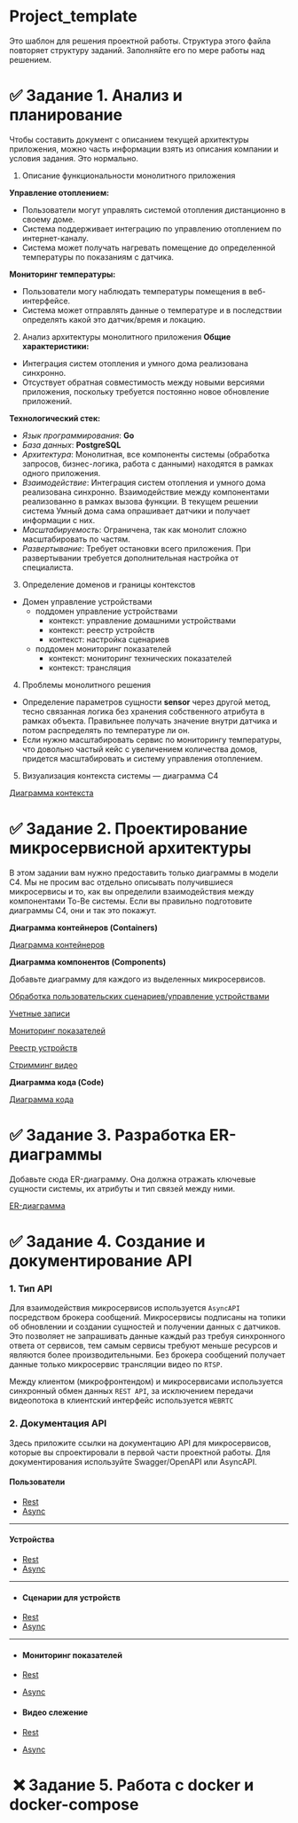 # Project_template
Это шаблон для решения проектной работы. Структура этого файла повторяет структуру заданий. Заполняйте его по мере работы над решением.

# ✅ Задание 1. Анализ и планирование
Чтобы составить документ с описанием текущей архитектуры приложения, можно часть информации взять из описания компании и условия задания. Это нормально.

1. Описание функциональности монолитного приложения

**Управление отоплением:** 
- Пользователи могут управлять системой отопления дистанционно в своему доме. 
- Система поддерживает интеграцию по управлению отоплением по интернет-каналу.
- Система может получать нагревать помещение до определенной температуры по показаниям с датчика.

**Мониторинг температуры:**
- Пользователи могу наблюдать температуры помещения в веб-интерфейсе. 
- Система может отправлять данные о температуре и в последствии определять какой это датчик/время и локацию.

2. Анализ архитектуры монолитного приложения
**Общие характеристики:**
- Интеграция систем отопления и умного дома реализована синхронно.
- Отсуствует обратная совместимость между новыми версиями приложения, поскольку требуется постоянно новое обновление приложений.

**Технологический стек:**
- _Язык программирования_: **Go**
 - _База данных_: **PostgreSQL**
 - _Архитектура_: Монолитная, все компоненты системы (обработка запросов, бизнес-логика, работа с данными) находятся в рамках одного приложения. 
 - _Взаимодействие_: Интеграция систем отопления и умного дома реализована синхронно. Взаимодействие между компонентами реализованно в рамках вызова функции. 
В текущем решении система Умный дома сама опрашивает датчики и получает информации с них.
 - _Масштабируемость_: Ограничена, так как монолит сложно масштабировать по частям.
 - _Развертывание_: Требует остановки всего приложения. При развертывании требуется дополнительная настройка от специалиста.

3. Определение доменов и границы контекстов
- Домен управление устройствами
  - поддомен управление устройствами
    - контекст: управление домашними устройствами
    - контекст: реестр устройств
    - контекст: настройка сценариев
  - поддомен мониторинг показателей
    - контекст: мониторинг технических показателей
    - контекст: трансляция 


4. Проблемы монолитного решения
- Определение параметров сущности **sensor** через другой метод, тесно связанная логика без хранения собственного атрибута в рамках объекта. Правильнее получать значение внутри датчика и потом распределять по температуре ли он.
- Если нужно масштабировать сервис по мониторингу температуры, что довольно частый кейс с увеличением количества домов, придется масштабировать и систему управления отоплением.


5. Визуализация контекста системы — диаграмма С4

[Диаграмма контекста](/schemas/diagramOfContext.puml)


# ✅ Задание 2. Проектирование микросервисной архитектуры

В этом задании вам нужно предоставить только диаграммы в модели C4. Мы не просим вас отдельно описывать получившиеся микросервисы и то, как вы определили взаимодействия между компонентами To-Be системы. Если вы правильно подготовите диаграммы C4, они и так это покажут.

**Диаграмма контейнеров (Containers)**

[Диаграмма контейнеров](/schemas/diagramOfContainers.puml)

**Диаграмма компонентов (Components)**

Добавьте диаграмму для каждого из выделенных микросервисов.

[Обработка пользовательских сценариев/управление устройствами](/schemas/components/diagramOfScenario.puml)

[Учетные записи](/schemas/components/diagramOfRegistryOfUserAccount.puml)

[Мониторинг показателей](/schemas/components/diagramOfMonitoringService.puml)

[Реестр устройств](/schemas/components/diagramOfRegistryService.puml)

[Стримминг видео](/schemas/components/diagramOfVideoService.puml)

**Диаграмма кода (Code)**

[Диаграмма кода](/schemas/diagramCode.puml)

# ✅ Задание 3. Разработка ER-диаграммы

Добавьте сюда ER-диаграмму. Она должна отражать ключевые сущности системы, их атрибуты и тип связей между ними.

[ER-диаграмма](/schemas/diagramCode.puml)

# ✅ Задание 4. Создание и документирование API

### 1. Тип API
Для взаимодействия микросервисов используется `AsyncAPI` посредством брокера сообщений. Микросервисы подписаны на топики об обновлении и создании сущностей и получении данных с датчиков. 
Это позволяет не запрашивать данные каждый раз требуя синхронного ответа от сервисов, тем самым сервисы требуют меньше ресурсов и являются более производительными.
Без брокера сообщений получает данные только микросервис трансляции видео по `RTSP`.

Между клиентом (микрофронтендом) и микросервисами используется синхронный обмен данных  `REST API`, за исключением передачи видеопотока в клиентский интерфейс используется `WEBRTC`

### 2. Документация API

Здесь приложите ссылки на документацию API для микросервисов, которые вы спроектировали в первой части проектной работы. Для документирования используйте Swagger/OpenAPI или AsyncAPI.

#### Пользователи 
- [Rest](/apps/apps/smart_home/services/user-service/openapi/user-api.yaml)
- [Async](/apps/apps/smart_home/services/user-service/asyncapi/user-events.yaml)
---
#### Устройства 
- [Rest](/apps/apps/smart_home/services/device-service/openapi/device-api.yaml)
- [Async](/apps/apps/smart_home/services/device-service/asyncapi/device-events.yaml)
---
- #### Сценарии для устройств
- [Rest](/apps/apps/smart_home/services/scenario-service/openapi/scenario-api.yaml)
- [Async](/apps/apps/smart_home/services/scenario-service/asyncapi/scenario-events.yaml)
---
- #### Мониторинг показателей
- [Rest](/apps/apps/smart_home/services/monitoring-service/openapi/monitoring-api.yaml)
- [Async](/apps/apps/smart_home/services/monitoring-service/asyncapi/monitoring-events.yaml)

- #### Видео слежение 
- [Rest](/apps/apps/smart_home/services/video-service/openapi/video-api.yaml)
- [Async](/apps/apps/smart_home/services/video-service/asyncapi/video-events.yaml)

#   ❌ Задание 5. Работа с docker и docker-compose
